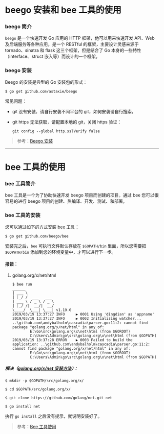 # beego 安装和 bee 工具的使用

### beego 简介

`beego` 是一个快速开发 Go 应用的 HTTP 框架，他可以用来快速开发 API、Web 及后端服务等各种应用，是一个 RESTful 的框架，主要设计灵感来源于 tornado、sinatra 和 flask 这三个框架，但是结合了 Go 本身的一些特性（interface、struct 嵌入等）而设计的一个框架。

### beego 安装

Beego 的安装是典型的 Go 安装包的形式：

```shell
$ go get github.com/astaxie/beego
```

常见问题：

- git 没有安装，请自行安装不同平台的 git，如何安装请自行搜索。

- git https 无法获取，请配置本地的 git，关闭 https 验证：

  ```shell
  git config --global http.sslVerify false
  ```

> 参考：[Beego 安装](https://beego.me/docs/install/)

---

# bee 工具的使用

### bee 工具简介

bee 工具是一个为了协助快速开发 beego 项目而创建的项目，通过 bee 您可以很容易的进行 beego 项目的创建、热编译、开发、测试、和部署。

### bee 工具的安装

您可以通过如下的方式安装 bee 工具：

```shell
$ go get github.com/beego/bee
```

安装完之后，`bee` 可执行文件默认存放在 `$GOPATH/bin` 里面，所以您需要把 `$GOPATH/bin` 添加到您的环境变量中，才可以进行下一步。

#### 报错：

1. golang.org/x/net/html

   ```shell
   $ bee run
   ______
   | ___ \
   | |_/ /  ___   ___
   | ___ \ / _ \ / _ \
   | |_/ /|  __/|  __/
   \____/  \___| \___| v1.10.0
   2019/03/19 13:37:27 INFO     ▶ 0001 Using 'dingdian' as 'appname'
   2019/03/19 13:37:27 INFO     ▶ 0002 Initializing watcher...
   ..\github.com\andybalholm\cascadia\parser.go:11:2: cannot find package "golang.org/x/net/html" in any of:
           E:\Go\src\golang.org\x\net\html (from $GOROOT)
           C:\Users\Admin\go\src\golang.org\x\net\html (from $GOPATH)
   2019/03/19 13:37:28 ERROR    ▶ 0003 Failed to build the application: ..\github.com\andybalholm\cascadia\parser.go:11:2: cannot find package "golang.org/x/net/html" in any of:
           E:\Go\src\golang.org\x\net\html (from $GOROOT)
           C:\Users\Admin\go\src\golang.org\x\net\html (from $GOPATH)
   ```

##### 解决（[golang.org/x/net 安装方法](https://blog.csdn.net/xie1xiao1jun/article/details/79421136)）：

```shell
$ mkdir -p $GOPATH/src/golang.org/x/
```

```shell
$ cd $GOPATH/src/golang.org/x/
```

```shell
$ git clone https://github.com/golang/net.git net
```

```shell
$ go install net
```

执行 `go install` 之后没有提示，就说明安装好了。

> 参考：[Bee 工具使用](https://beego.me/docs/install/bee.md)
